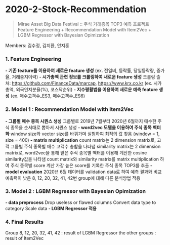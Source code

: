 # 2020-2-Stock-Recommendation
> Mirae Asset Big Data Festival :: 주식 거래종목 TOP3 예측 프로젝트
> Feature Engineering + Recommendation Model with Item2Vec + LGBM Regressor with Bayesian Opimization

Members: 김수정, 김지환, 안지훈

### 1. Feature Engineering

**- 기존 feature를 이용하여 새로운 feature 생성**
(ex. 전일비, 등락률, 당일등락량, 증가율, 거래중지이력)
**- 시가총액 관련 정보를 크롤링하여 새로운 feature 생성**
크롤링 출처: https://github.com/FinanceData/marcap, https://www.krx.co.kr
(ex. 시가총액, 외국인지분율(%), 코스닥순위)
**- 지수평활법을 이용하여 새로운 예측 feature 생성**
(ex. 매수고객수_ES3, 매수고객수_ES6)


### 2. Model 1 : Recommendation Model with Item2Vec
**- 그룹별 매수 종목 시퀀스 생성**
그룹별로 2019년 7월부터 2020년 6월까지 매수한 주식 종목을 순서대로 뽑아서 시퀀스 생성
**- word2vec 모델을 이용하여 주식 종목 벡터화**
window size와 vector size를 바꿔가며 실험하여 최적의 값 찾음 (window = 1, size = 400)
**- matrix multiplication**
count matrix는 2 dimension matrix로, 고객 그룹별 주식 종목별 매수 고객수 총합을 나타냄
similarity matrix는 2 dimension matrix로, word2vec을 통해 얻은 주식 종목별 벡터를 이용해 계산한 cosine similarity값을 나타냄
count matrix와 similarity matrix를 matrix multiplication 하여 주식 종목별 score 계산
가장 높은 score를 기록한 주식 종목 TOP3를 추출
**- model evaluation**
2020년 6월 데이터를 validation data로 하여 예측 결과와 비교
예측력이 낮은 8, 12, 20, 32, 41, 42번 group에 대해 다른 분석방법 적용


### 3. Model 2 : LGBM Regressor with Bayesian Opimization
**- data preprocess**
Drop useless or flawed columns
Convert data type to category
Scale data
**- LGBM Regressor 적용**


### 4. Final Results
Group 8, 12, 20, 32, 41, 42 : result of LGBM Regressor
the other groups : result of Item2Vec
